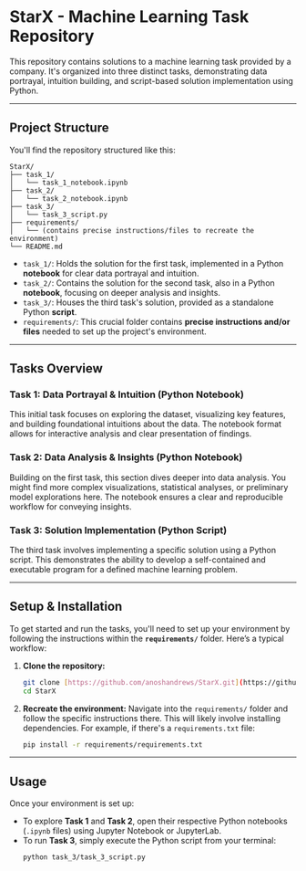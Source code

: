 # StarX - Machine Learning Task Repository

This repository contains solutions to a machine learning task provided by a company. It's organized into three distinct tasks, demonstrating data portrayal, intuition building, and script-based solution implementation using Python.

---

## Project Structure

You'll find the repository structured like this:
```
StarX/
├── task_1/
│   └── task_1_notebook.ipynb
├── task_2/
│   └── task_2_notebook.ipynb
├── task_3/
│   └── task_3_script.py
├── requirements/
│   └── (contains precise instructions/files to recreate the environment)
└── README.md
```


* `task_1/`: Holds the solution for the first task, implemented in a Python **notebook** for clear data portrayal and intuition.
* `task_2/`: Contains the solution for the second task, also in a Python **notebook**, focusing on deeper analysis and insights.
* `task_3/`: Houses the third task's solution, provided as a standalone Python **script**.
* `requirements/`: This crucial folder contains **precise instructions and/or files** needed to set up the project's environment.

---

## Tasks Overview

### Task 1: Data Portrayal & Intuition (Python Notebook)

This initial task focuses on exploring the dataset, visualizing key features, and building foundational intuitions about the data. The notebook format allows for interactive analysis and clear presentation of findings.

### Task 2: Data Analysis & Insights (Python Notebook)

Building on the first task, this section dives deeper into data analysis. You might find more complex visualizations, statistical analyses, or preliminary model explorations here. The notebook ensures a clear and reproducible workflow for conveying insights.

### Task 3: Solution Implementation (Python Script)

The third task involves implementing a specific solution using a Python script. This demonstrates the ability to develop a self-contained and executable program for a defined machine learning problem.

---

## Setup & Installation

To get started and run the tasks, you'll need to set up your environment by following the instructions within the **`requirements/`** folder. Here’s a typical workflow:

1.  **Clone the repository:**
    ```bash
    git clone [https://github.com/anoshandrews/StarX.git](https://github.com/anoshandrews/StarX.git)
    cd StarX
    ```
2.  **Recreate the environment:** Navigate into the `requirements/` folder and follow the specific instructions there. This will likely involve installing dependencies. For example, if there's a `requirements.txt` file:
    ```bash
    pip install -r requirements/requirements.txt
    ```

---

## Usage

Once your environment is set up:

* To explore **Task 1** and **Task 2**, open their respective Python notebooks (`.ipynb` files) using Jupyter Notebook or JupyterLab.
* To run **Task 3**, simply execute the Python script from your terminal:
    ```bash
    python task_3/task_3_script.py

